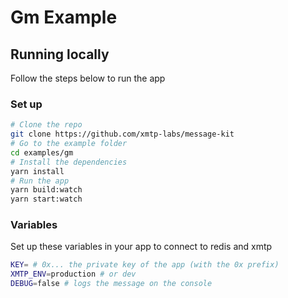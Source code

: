 # Gm Example

## Running locally

Follow the steps below to run the app

### Set up

```bash [cmd]
# Clone the repo
git clone https://github.com/xmtp-labs/message-kit
# Go to the example folder
cd examples/gm
# Install the dependencies
yarn install
# Run the app
yarn build:watch
yarn start:watch
```

### Variables

Set up these variables in your app to connect to redis and xmtp

```bash [cmd]
KEY= # 0x... the private key of the app (with the 0x prefix)
XMTP_ENV=production # or dev
DEBUG=false # logs the message on the console
```
